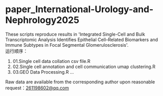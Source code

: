 # paper_International-Urology-and-Nephrology2025

These scripts reproduce results in 'Integrated Single-Cell and Bulk Transcriptomic Analysis Identifies Epithelial Cell–Related Biomarkers and Immune Subtypes in Focal Segmental Glomerulosclerosis'.  
运行顺序：  
1. 01.Single cell data collation csv file.R  
2. 02.Single cell annotation and cell communication umap clustering.R  
3. 03.GEO Data Processing.R
...

Raw data are available from the corresponding author upon reasonable request：261198602@qq.com
